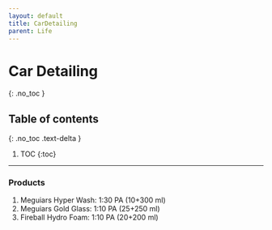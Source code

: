 ```yaml
---
layout: default
title: CarDetailing
parent: Life
---
```


# Car Detailing
{: .no_toc }

## Table of contents
{: .no_toc .text-delta }

1. TOC
{:toc}

---

### Products
1. Meguiars Hyper Wash: 1:30 PA (10+300 ml)
2. Meguiars Gold Glass: 1:10 PA (25+250 ml)
3. Fireball Hydro Foam: 1:10 PA (20+200 ml)
